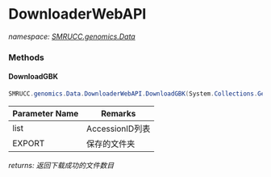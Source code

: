 ﻿# DownloaderWebAPI
_namespace: [SMRUCC.genomics.Data](./index.md)_





### Methods

#### DownloadGBK
```csharp
SMRUCC.genomics.Data.DownloaderWebAPI.DownloadGBK(System.Collections.Generic.IEnumerable{System.String},System.String,System.Int32)
```


|Parameter Name|Remarks|
|--------------|-------|
|list|AccessionID列表|
|EXPORT|保存的文件夹|


_returns: 返回下载成功的文件数目_



